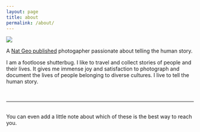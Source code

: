```yaml
---
layout: page
title: about
permalink: /about/
---
```


<img class="col one right" src="{{site.url}}/img/prof_pic.jpg">

<br/>
<p>
A <a href='http://yourshot.nationalgeographic.com/profile/604535/#awards' target = '_blank'>Nat Geo published</a> photogapher passionate about telling the human story.
</p>
<p>
I am a footloose shutterbug. I like to travel and collect stories of people and their lives. It gives me immense joy and satisfaction to photograph and document the lives of people belonging to diverse cultures. I live to tell the human story.
</p>



<br/>
<hr/>
<br/>
<span class="contacticon center">
	<!-- <a href="mailto:you@example.com"><i class="fa fa-envelope-square"></i></a> -->
	<!-- <a href="https://github.com" target="_blank"><i class="fa fa-github-square"></i></a> -->
	<a href="https://in.linkedin.com/in/shantanusaha" target="_blank"><i class="fa fa-linkedin-square"></i></a>
	<a href="http://yourshot.nationalgeographic.com/profile/604535/" target="_blank"><i class="fa fa-camera-retro"></i></a>
	<a href="https://instagram.com/storytellers.s" target="_blank"><i class="fa fa-instagram"></i></a>
</span>

<div class="col three caption">
	You can even add a little note about which of these is the best way to reach you.
</div>

